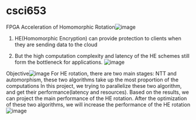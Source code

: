 # csci653
FPGA Acceleration of Homomorphic Rotation![image](https://user-images.githubusercontent.com/74476225/204866795-401ba1c7-e408-45d4-bac0-c86377a865f7.png)

1. HE(Homomorphic Encryption) can provide protection to clients when they are sending data to the cloud 

2. But the high computation complexity and latency of the HE schemes still form the bottleneck for applications. 
![image](https://user-images.githubusercontent.com/74476225/204867746-71dc8f87-6ddf-4989-879a-9965b67d13e5.png)

Objective![image](https://user-images.githubusercontent.com/74476225/204867815-ec458fe4-caed-488b-8a0f-5a7a38862d79.png)
For HE rotation, there are two main stages: NTT and automorphism, these two algorithms take up the most proportion of the computations 
In this project, we trying to parallelize these two algorithm, and get their performance(latency and resources). Based on the results, we can project the main performance of the HE rotation.
After the optimization of these two algorithms, we will increase the performance of the HE rotation
![image](https://user-images.githubusercontent.com/74476225/204867839-828267af-d5ce-4197-9240-c6ec20ee48cf.png)






